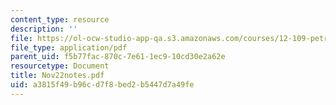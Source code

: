 ```yaml
---
content_type: resource
description: ''
file: https://ol-ocw-studio-app-qa.s3.amazonaws.com/courses/12-109-petrology-fall-2005/a3815f49b96cd7f8bed2b5447d7a49fe_Nov22notes.pdf
file_type: application/pdf
parent_uid: f5b77fac-870c-7e61-1ec9-10cd30e2a62e
resourcetype: Document
title: Nov22notes.pdf
uid: a3815f49-b96c-d7f8-bed2-b5447d7a49fe
---
```

